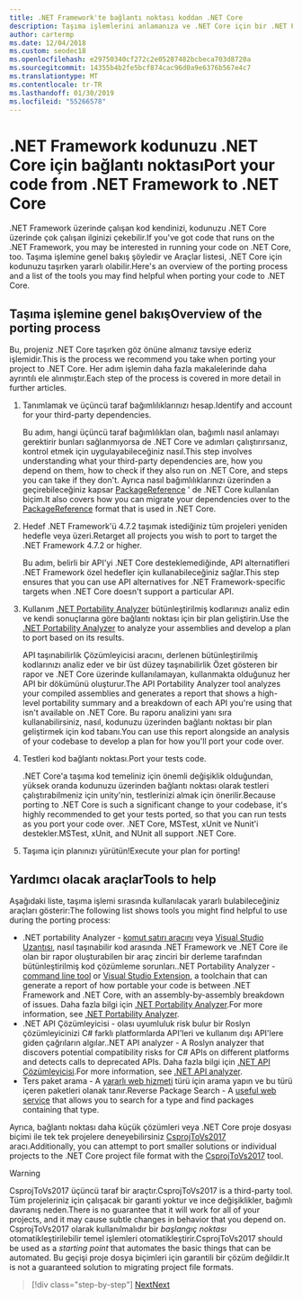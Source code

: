 ```yaml
---
title: .NET Framework'te bağlantı noktası koddan .NET Core
description: Taşıma işlemlerini anlamanıza ve .NET Core için bir .NET Framework projesi taşırken faydalı bulabileceğiniz araçları keşfedin.
author: cartermp
ms.date: 12/04/2018
ms.custom: seodec18
ms.openlocfilehash: e29750340cf272c2e05287482bcbeca703d8720a
ms.sourcegitcommit: 14355b4b2fe5bcf874cac96d0a9e6376b567e4c7
ms.translationtype: MT
ms.contentlocale: tr-TR
ms.lasthandoff: 01/30/2019
ms.locfileid: "55266578"
---
```

# <a name="port-your-code-from-net-framework-to-net-core"></a><span data-ttu-id="7877d-103">.NET Framework kodunuzu .NET Core için bağlantı noktası</span><span class="sxs-lookup"><span data-stu-id="7877d-103">Port your code from .NET Framework to .NET Core</span></span>

<span data-ttu-id="7877d-104">.NET Framework üzerinde çalışan kod kendinizi, kodunuzu .NET Core üzerinde çok çalışan ilginizi çekebilir.</span><span class="sxs-lookup"><span data-stu-id="7877d-104">If you've got code that runs on the .NET Framework, you may be interested in running your code on .NET Core, too.</span></span> <span data-ttu-id="7877d-105">Taşıma işlemine genel bakış şöyledir ve Araçlar listesi, .NET Core için kodunuzu taşırken yararlı olabilir.</span><span class="sxs-lookup"><span data-stu-id="7877d-105">Here's an overview of the porting process and a list of the tools you may find helpful when porting your code to .NET Core.</span></span>

## <a name="overview-of-the-porting-process"></a><span data-ttu-id="7877d-106">Taşıma işlemine genel bakış</span><span class="sxs-lookup"><span data-stu-id="7877d-106">Overview of the porting process</span></span>

<span data-ttu-id="7877d-107">Bu, projeniz .NET Core taşırken göz önüne almanız tavsiye ederiz işlemidir.</span><span class="sxs-lookup"><span data-stu-id="7877d-107">This is the process we recommend you take when porting your project to .NET Core.</span></span> <span data-ttu-id="7877d-108">Her adım işlemin daha fazla makalelerinde daha ayrıntılı ele alınmıştır.</span><span class="sxs-lookup"><span data-stu-id="7877d-108">Each step of the process is covered in more detail in further articles.</span></span>

1. <span data-ttu-id="7877d-109">Tanımlamak ve üçüncü taraf bağımlılıklarınızı hesap.</span><span class="sxs-lookup"><span data-stu-id="7877d-109">Identify and account for your third-party dependencies.</span></span>

   <span data-ttu-id="7877d-110">Bu adım, hangi üçüncü taraf bağımlılıkları olan, bağımlı nasıl anlamayı gerektirir bunları sağlanmıyorsa de .NET Core ve adımları çalıştırırsanız, kontrol etmek için uygulayabileceğiniz nasıl.</span><span class="sxs-lookup"><span data-stu-id="7877d-110">This step involves understanding what your third-party dependencies are, how you depend on them, how to check if they also run on .NET Core, and steps you can take if they don't.</span></span> <span data-ttu-id="7877d-111">Ayrıca nasıl bağımlılıklarınızı üzerinden a geçirebileceğiniz kapsar [PackageReference](/nuget/consume-packages/package-references-in-project-files) ' de .NET Core kullanılan biçim.</span><span class="sxs-lookup"><span data-stu-id="7877d-111">It also covers how you can migrate your dependencies over to the [PackageReference](/nuget/consume-packages/package-references-in-project-files) format that is used in .NET Core.</span></span>

2. <span data-ttu-id="7877d-112">Hedef .NET Framework'ü 4.7.2 taşımak istediğiniz tüm projeleri yeniden hedefle veya üzeri.</span><span class="sxs-lookup"><span data-stu-id="7877d-112">Retarget all projects you wish to port to target the .NET Framework 4.7.2 or higher.</span></span>

   <span data-ttu-id="7877d-113">Bu adım, belirli bir API'yi .NET Core desteklemediğinde, API alternatifleri .NET Framework özel hedefler için kullanabileceğiniz sağlar.</span><span class="sxs-lookup"><span data-stu-id="7877d-113">This step ensures that you can use API alternatives for .NET Framework-specific targets when .NET Core doesn't support a particular API.</span></span>

3. <span data-ttu-id="7877d-114">Kullanım [.NET Portability Analyzer](../../standard/analyzers/portability-analyzer.md) bütünleştirilmiş kodlarınızı analiz edin ve kendi sonuçlarına göre bağlantı noktası için bir plan geliştirin.</span><span class="sxs-lookup"><span data-stu-id="7877d-114">Use the [.NET Portability Analyzer](../../standard/analyzers/portability-analyzer.md) to analyze your assemblies and develop a plan to port based on its results.</span></span>

   <span data-ttu-id="7877d-115">API taşınabilirlik Çözümleyicisi aracını, derlenen bütünleştirilmiş kodlarınızı analiz eder ve bir üst düzey taşınabilirlik Özet gösteren bir rapor ve .NET Core üzerinde kullanılamayan, kullanmakta olduğunuz her API bir dökümünü oluşturur.</span><span class="sxs-lookup"><span data-stu-id="7877d-115">The API Portability Analyzer tool analyzes your compiled assemblies and generates a report that shows a high-level portability summary and a breakdown of each API you're using that isn't available on .NET Core.</span></span> <span data-ttu-id="7877d-116">Bu raporu analizini yanı sıra kullanabilirsiniz, nasıl, kodunuzu üzerinden bağlantı noktası bir plan geliştirmek için kod tabanı.</span><span class="sxs-lookup"><span data-stu-id="7877d-116">You can use this report alongside an analysis of your codebase to develop a plan for how you'll port your code over.</span></span>

4. <span data-ttu-id="7877d-117">Testleri kod bağlantı noktası.</span><span class="sxs-lookup"><span data-stu-id="7877d-117">Port your tests code.</span></span>

   <span data-ttu-id="7877d-118">.NET Core'a taşıma kod temeliniz için önemli değişiklik olduğundan, yüksek oranda kodunuzu üzerinden bağlantı noktası olarak testleri çalıştırabilmeniz için unity'nin, testlerinizi almak için önerilir.</span><span class="sxs-lookup"><span data-stu-id="7877d-118">Because porting to .NET Core is such a significant change to your codebase, it's highly recommended to get your tests ported, so that you can run tests as you port your code over.</span></span> <span data-ttu-id="7877d-119">.NET Core, MSTest, xUnit ve Nunit'i destekler.</span><span class="sxs-lookup"><span data-stu-id="7877d-119">MSTest, xUnit, and NUnit all support .NET Core.</span></span>

5. <span data-ttu-id="7877d-120">Taşıma için planınızı yürütün!</span><span class="sxs-lookup"><span data-stu-id="7877d-120">Execute your plan for porting!</span></span>

## <a name="tools-to-help"></a><span data-ttu-id="7877d-121">Yardımcı olacak araçlar</span><span class="sxs-lookup"><span data-stu-id="7877d-121">Tools to help</span></span>

<span data-ttu-id="7877d-122">Aşağıdaki liste, taşıma işlemi sırasında kullanılacak yararlı bulabileceğiniz araçları gösterir:</span><span class="sxs-lookup"><span data-stu-id="7877d-122">The following list shows tools you might find helpful to use during the porting process:</span></span>

* <span data-ttu-id="7877d-123">.NET portability Analyzer - [komut satırı aracını](https://github.com/Microsoft/dotnet-apiport/releases) veya [Visual Studio Uzantısı](https://marketplace.visualstudio.com/items?itemName=ConnieYau.NETPortabilityAnalyzer), nasıl taşınabilir kod arasında .NET Framework ve .NET Core ile olan bir rapor oluşturabilen bir araç zinciri bir derleme tarafından bütünleştirilmiş kod çözümleme sorunları.</span><span class="sxs-lookup"><span data-stu-id="7877d-123">.NET Portability Analyzer - [command line tool](https://github.com/Microsoft/dotnet-apiport/releases) or [Visual Studio Extension](https://marketplace.visualstudio.com/items?itemName=ConnieYau.NETPortabilityAnalyzer), a toolchain that can generate a report of how portable your code is between .NET Framework and .NET Core, with an assembly-by-assembly breakdown of issues.</span></span> <span data-ttu-id="7877d-124">Daha fazla bilgi için [.NET Portability Analyzer](../../standard/analyzers/portability-analyzer.md).</span><span class="sxs-lookup"><span data-stu-id="7877d-124">For more information, see [.NET Portability Analyzer](../../standard/analyzers/portability-analyzer.md).</span></span>
* <span data-ttu-id="7877d-125">.NET API Çözümleyicisi - olası uyumluluk risk bulur bir Roslyn çözümleyicinizi C# farklı platformlarda API'leri ve kullanım dışı API'lere giden çağrıların algılar.</span><span class="sxs-lookup"><span data-stu-id="7877d-125">.NET API analyzer - A Roslyn analyzer that discovers potential compatibility risks for C# APIs on different platforms and detects calls to deprecated APIs.</span></span> <span data-ttu-id="7877d-126">Daha fazla bilgi için [.NET API Çözümleyicisi](../../standard/analyzers/api-analyzer.md).</span><span class="sxs-lookup"><span data-stu-id="7877d-126">For more information, see [.NET API analyzer](../../standard/analyzers/api-analyzer.md).</span></span>
* <span data-ttu-id="7877d-127">Ters paket arama - A [yararlı web hizmeti](https://packagesearch.azurewebsites.net) türü için arama yapın ve bu türü içeren paketleri olanak tanır.</span><span class="sxs-lookup"><span data-stu-id="7877d-127">Reverse Package Search - A [useful web service](https://packagesearch.azurewebsites.net) that allows you to search for a type and find packages containing that type.</span></span>

<span data-ttu-id="7877d-128">Ayrıca, bağlantı noktası daha küçük çözümleri veya .NET Core proje dosyası biçimi ile tek tek projelere deneyebilirsiniz [CsprojToVs2017](https://github.com/hvanbakel/CsprojToVs2017) aracı.</span><span class="sxs-lookup"><span data-stu-id="7877d-128">Additionally, you can attempt to port smaller solutions or individual projects to the .NET Core project file format with the [CsprojToVs2017](https://github.com/hvanbakel/CsprojToVs2017) tool.</span></span>

> [!WARNING] 
> <span data-ttu-id="7877d-129">CsprojToVs2017 üçüncü taraf bir araçtır.</span><span class="sxs-lookup"><span data-stu-id="7877d-129">CsprojToVs2017 is a third-party tool.</span></span> <span data-ttu-id="7877d-130">Tüm projeleriniz için çalışacak bir garanti yoktur ve ince değişiklikler, bağımlı davranış neden.</span><span class="sxs-lookup"><span data-stu-id="7877d-130">There is no guarantee that it will work for all of your projects, and it may cause subtle changes in behavior that you depend on.</span></span> <span data-ttu-id="7877d-131">CsprojToVs2017 olarak kullanılmalıdır bir _başlangıç noktası_ otomatikleştirilebilir temel işlemleri otomatikleştirir.</span><span class="sxs-lookup"><span data-stu-id="7877d-131">CsprojToVs2017 should be used as a _starting point_ that automates the basic things that can be automated.</span></span> <span data-ttu-id="7877d-132">Bu geçişi proje dosya biçimleri için garantili bir çözüm değildir.</span><span class="sxs-lookup"><span data-stu-id="7877d-132">It is not a guaranteed solution to migrating project file formats.</span></span>

>[!div class="step-by-step"]
>[<span data-ttu-id="7877d-133">Next</span><span class="sxs-lookup"><span data-stu-id="7877d-133">Next</span></span>](third-party-deps.md)

